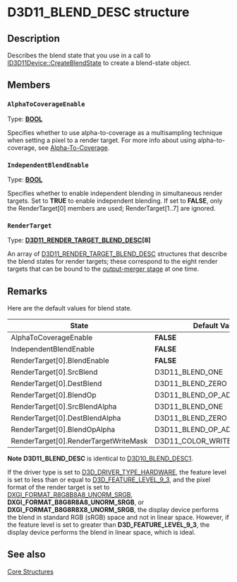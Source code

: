 # D3D11_BLEND_DESC structure

## Description

Describes the blend state that you use in a call to [ID3D11Device::CreateBlendState](https://learn.microsoft.com/windows/desktop/api/d3d11/nf-d3d11-id3d11device-createblendstate) to create a blend-state object.

## Members

### `AlphaToCoverageEnable`

Type: **[BOOL](https://learn.microsoft.com/windows/desktop/WinProg/windows-data-types)**

Specifies whether to use alpha-to-coverage as a multisampling technique when setting a pixel to a render target. For more info about using alpha-to-coverage, see [Alpha-To-Coverage](https://learn.microsoft.com/windows/desktop/direct3d11/d3d10-graphics-programming-guide-blend-state).

### `IndependentBlendEnable`

Type: **[BOOL](https://learn.microsoft.com/windows/desktop/WinProg/windows-data-types)**

Specifies whether to enable independent blending in simultaneous render targets. Set to **TRUE** to enable independent blending. If set to **FALSE**, only the RenderTarget[0] members are used; RenderTarget[1..7] are ignored.

### `RenderTarget`

Type: **[D3D11_RENDER_TARGET_BLEND_DESC](https://learn.microsoft.com/windows/desktop/api/d3d11/ns-d3d11-d3d11_render_target_blend_desc)[8]**

An array of [D3D11_RENDER_TARGET_BLEND_DESC](https://learn.microsoft.com/windows/desktop/api/d3d11/ns-d3d11-d3d11_render_target_blend_desc) structures that describe the blend states for render targets; these correspond to the eight render targets
that can be bound to the [output-merger stage](https://learn.microsoft.com/windows/desktop/direct3d11/d3d10-graphics-programming-guide-output-merger-stage) at one time.

## Remarks

Here are the default values for blend state.

| State | Default Value |
| --- | --- |
| AlphaToCoverageEnable | **FALSE** |
| IndependentBlendEnable | **FALSE** |
| RenderTarget[0].BlendEnable | **FALSE** |
| RenderTarget[0].SrcBlend | D3D11_BLEND_ONE |
| RenderTarget[0].DestBlend | D3D11_BLEND_ZERO |
| RenderTarget[0].BlendOp | D3D11_BLEND_OP_ADD |
| RenderTarget[0].SrcBlendAlpha | D3D11_BLEND_ONE |
| RenderTarget[0].DestBlendAlpha | D3D11_BLEND_ZERO |
| RenderTarget[0].BlendOpAlpha | D3D11_BLEND_OP_ADD |
| RenderTarget[0].RenderTargetWriteMask | D3D11_COLOR_WRITE_ENABLE_ALL |

**Note** **D3D11_BLEND_DESC** is identical to [D3D10_BLEND_DESC1](https://learn.microsoft.com/windows/desktop/api/d3d10_1/ns-d3d10_1-d3d10_blend_desc1).

If the driver type is set to [D3D_DRIVER_TYPE_HARDWARE](https://learn.microsoft.com/windows/desktop/api/d3dcommon/ne-d3dcommon-d3d_driver_type), the feature level is set to less than or equal to [D3D_FEATURE_LEVEL_9_3](https://learn.microsoft.com/windows/desktop/api/d3dcommon/ne-d3dcommon-d3d_feature_level), and the pixel format of the render target is set to [DXGI_FORMAT_R8G8B8A8_UNORM_SRGB](https://learn.microsoft.com/windows/desktop/api/dxgiformat/ne-dxgiformat-dxgi_format), **DXGI_FORMAT_B8G8R8A8_UNORM_SRGB**, or **DXGI_FORMAT_B8G8R8X8_UNORM_SRGB**, the display device performs the blend in standard RGB (sRGB) space and not in linear space. However, if the feature level is set to greater than **D3D_FEATURE_LEVEL_9_3**, the display device performs the blend in linear space, which is ideal.

## See also

[Core Structures](https://learn.microsoft.com/windows/desktop/direct3d11/d3d11-graphics-reference-d3d11-core-structures)